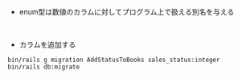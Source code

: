 - enum型は数値のカラムに対してプログラム上で扱える別名を与える  
<br>

- カラムを追加する  
```
bin/rails g migration AddStatusToBooks sales_status:integer
bin/rails db:migrate
```
<br>
<br>

